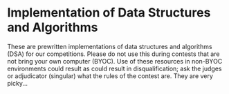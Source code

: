 # Implementation of Data Structures and Algorithms
These are prewritten implementations of data structures and algorithms (DSA) for our competitions. Please do not use this during contests that are not bring your own computer (BYOC). Use of these resources in non-BYOC environments could result as could result in disqualification; ask the judges or adjudicator (singular) what the rules of the contest are. They are very picky...
